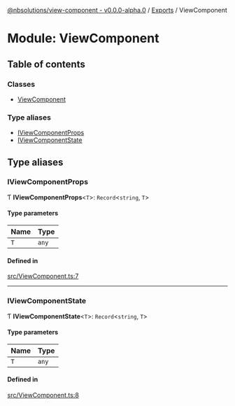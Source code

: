[@nbsolutions/view-component - v0.0.0-alpha.0](../README.md) / [Exports](../modules.md) / ViewComponent

# Module: ViewComponent

## Table of contents

### Classes

- [ViewComponent](../classes/ViewComponent.ViewComponent-1.md)

### Type aliases

- [IViewComponentProps](ViewComponent.md#iviewcomponentprops)
- [IViewComponentState](ViewComponent.md#iviewcomponentstate)

## Type aliases

### IViewComponentProps

Ƭ **IViewComponentProps**<`T`\>: `Record`<`string`, `T`\>

#### Type parameters

| Name | Type |
| :------ | :------ |
| `T` | `any` |

#### Defined in

[src/ViewComponent.ts:7](https://github.com/nbsolutions-ca/view-component/blob/17317ac/src/ViewComponent.ts#L7)

___

### IViewComponentState

Ƭ **IViewComponentState**<`T`\>: `Record`<`string`, `T`\>

#### Type parameters

| Name | Type |
| :------ | :------ |
| `T` | `any` |

#### Defined in

[src/ViewComponent.ts:8](https://github.com/nbsolutions-ca/view-component/blob/17317ac/src/ViewComponent.ts#L8)
